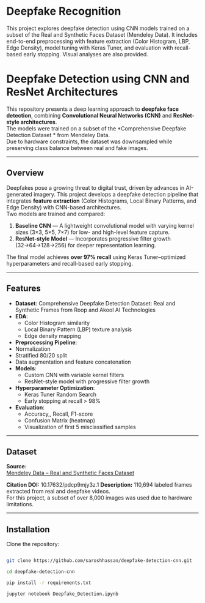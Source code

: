 # Deepfake Recognition
This project explores deepfake detection using CNN models trained on a subset of the Real and Synthetic Faces Dataset (Mendeley Data). It includes end-to-end preprocessing with feature extraction (Color Histogram, LBP, Edge Density), model tuning with Keras Tuner, and evaluation with recall-based early stopping. Visual analyses are also provided.

# Deepfake Detection using CNN and ResNet Architectures

This repository presents a deep learning approach to **deepfake face detection**, combining **Convolutional Neural Networks (CNN)** and **ResNet-style architectures**.  
The models were trained on a subset of the *Comprehensive Deepfake Detection Dataset * from Mendeley Data.  
Due to hardware constraints, the dataset was downsampled while preserving class balance between real and fake images.

---

## Overview

Deepfakes pose a growing threat to digital trust, driven by advances in AI-generated imagery.
This project develops a deepfake detection pipeline that integrates **feature extraction** (Color Histograms, Local Binary Patterns, and Edge Density) with CNN-based architectures.  
Two models are trained and compared:
1. **Baseline CNN** — A lightweight convolutional model with varying kernel sizes (3×3, 5×5, 7×7) for low- and high-level feature capture.  
2. **ResNet-style Model** — Incorporates progressive filter growth (32→64→128→256) for deeper representation learning.

The final model achieves **over 97% recall** using Keras Tuner–optimized hyperparameters and recall-based early stopping.

---

## Features

- **Dataset**: Comprehensive Deepfake Detection Dataset: Real and Synthetic Frames from Roop and Akool AI Technologies  
- **EDA**:  
  - Color Histogram similarity  
  - Local Binary Pattern (LBP) texture analysis  
  - Edge density mapping  
-  **Preprocessing Pipeline**:  
  - Normalization  
  - Stratified 80/20 split  
  - Data augmentation and feature concatenation  
- **Models**:  
  - Custom CNN with variable kernel filters  
  - ResNet-style model with progressive filter growth  
- **Hyperparameter Optimization**:  
  - Keras Tuner Random Search  
  - Early stopping at recall > 98%  
- **Evaluation**:  
  - Accuracy,, Recall, F1-score  
  - Confusion Matrix (heatmap)  
  - Visualization of first 5 misclassified samples  

---

## Dataset

**Source:**  
[Mendeley Data – Real and Synthetic Faces Dataset](https://data.mendeley.com/datasets/pdcp9mjy3z/1)

**Citation DOI:** 10.17632/pdcp9mjy3z.1
**Description:** 110,694 labeled frames extracted from real and deepfake videos.  
For this project, a subset of over 8,000 images was used due to hardware limitations.

---

## Installation

Clone the repository:
```bash

git clone https://github.com/saroshhassan/deepfake-detection-cnn.git

cd deepfake-detection-cnn

pip install -r requirements.txt

jupyter notebook Deepfake_Detection.ipynb
```

